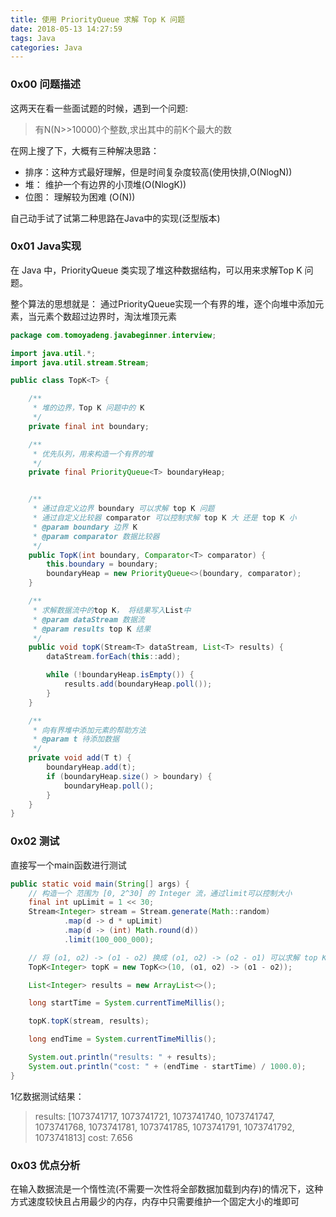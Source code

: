 ```yaml
---
title: 使用 PriorityQueue 求解 Top K 问题
date: 2018-05-13 14:27:59
tags: Java
categories: Java
---
```


### 0x00 问题描述

这两天在看一些面试题的时候，遇到一个问题:

> 有N(N>>10000)个整数,求出其中的前K个最大的数

在网上搜了下，大概有三种解决思路：

+ 排序：这种方式最好理解，但是时间复杂度较高(使用快排,O(NlogN))
+ 堆： 维护一个有边界的小顶堆(O(NlogK))
+ 位图： 理解较为困难 (O(N))

自己动手试了试第二种思路在Java中的实现(泛型版本)

### 0x01 Java实现

在 Java 中，PriorityQueue 类实现了堆这种数据结构，可以用来求解Top K 问题。

整个算法的思想就是： 通过PriorityQueue实现一个有界的堆，逐个向堆中添加元素，当元素个数超过边界时，淘汰堆顶元素

<!-- more -->

```java
package com.tomoyadeng.javabeginner.interview;

import java.util.*;
import java.util.stream.Stream;

public class TopK<T> {

    /**
     * 堆的边界，Top K 问题中的 K
     */
    private final int boundary;

    /**
     * 优先队列，用来构造一个有界的堆
     */
    private final PriorityQueue<T> boundaryHeap;


    /**
     * 通过自定义边界 boundary 可以求解 top K 问题
     * 通过自定义比较器 comparator 可以控制求解 top K 大 还是 top K 小
     * @param boundary 边界 K
     * @param comparator 数据比较器
     */
    public TopK(int boundary, Comparator<T> comparator) {
        this.boundary = boundary;
        boundaryHeap = new PriorityQueue<>(boundary, comparator);
    }

    /**
     * 求解数据流中的top K， 将结果写入List中
     * @param dataStream 数据流
     * @param results top K 结果
     */
    public void topK(Stream<T> dataStream, List<T> results) {
        dataStream.forEach(this::add);

        while (!boundaryHeap.isEmpty()) {
            results.add(boundaryHeap.poll());
        }
    }

    /**
     * 向有界堆中添加元素的帮助方法
     * @param t 待添加数据
     */
    private void add(T t) {
        boundaryHeap.add(t);
        if (boundaryHeap.size() > boundary) {
            boundaryHeap.poll();
        }
    }
}

```

### 0x02 测试

直接写一个main函数进行测试

```java
public static void main(String[] args) {
    // 构造一个 范围为 [0, 2^30] 的 Integer 流，通过limit可以控制大小
    final int upLimit = 1 << 30;
    Stream<Integer> stream = Stream.generate(Math::random)
            .map(d -> d * upLimit)
            .map(d -> (int) Math.round(d))
            .limit(100_000_000);

    // 将 (o1, o2) -> (o1 - o2) 换成 (o1, o2) -> (o2 - o1) 可以求解 top K 小
    TopK<Integer> topK = new TopK<>(10, (o1, o2) -> (o1 - o2));

    List<Integer> results = new ArrayList<>();

    long startTime = System.currentTimeMillis();

    topK.topK(stream, results);

    long endTime = System.currentTimeMillis();

    System.out.println("results: " + results);
    System.out.println("cost: " + (endTime - startTime) / 1000.0);
}
```

1亿数据测试结果：

> results: [1073741717, 1073741721, 1073741740, 1073741747, 1073741768, 1073741781, 1073741785, 1073741791, 1073741792, 1073741813]
> cost: 7.656

### 0x03 优点分析

在输入数据流是一个惰性流(不需要一次性将全部数据加载到内存)的情况下，这种方式速度较快且占用最少的内存，内存中只需要维护一个固定大小的堆即可
